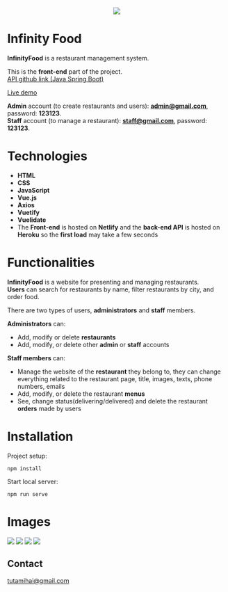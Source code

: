 <h1 align="center">
  <img src="https://user-images.githubusercontent.com/41682806/133333582-d3e7f099-2a99-4a07-8ffb-f8427ee322f2.png"/><br/>
</h1>

# Infinity Food

**InfinityFood** is a restaurant management system.

This is the **front-end** part of the project.
<br>
<a href="https://github.com/mihaituta/infinityfood-api-springboot" rel="noreferrer" target="_blank">API github link (Java Spring Boot)</a>

<a href="https://infinityfood.netlify.app" rel="noreferrer" target="_blank">Live demo</a>

**Admin** account (to create restaurants and users): **admin@gmail.com**, password: **123123**.
<br>
**Staff** account (to manage a restaurant): **staff@gmail.com**, password: **123123**.

# Technologies

- **HTML**
- **CSS**
- **JavaScript**
- **Vue.js**
- **Axios**
- **Vuetify**
- **Vuelidate**
- The **Front-end** is hosted on **Netlify** and the **back-end API** is hosted on **Heroku** so the **first load** may take a few seconds

# Functionalities

**InfinityFood** is a website for presenting and managing restaurants.
<br>
**Users** can search for restaurants by name, filter restaurants by city, and order food.

There are two types of users, **administrators** and **staff** members.

**Administrators** can:

- Add, modify or delete **restaurants**
- Add, modify, or delete other **admin** or **staff** accounts

**Staff members** can:

- Manage the website of the **restaurant** they belong to, they can change everything related to the restaurant page, title, images, texts, phone numbers, emails
- Add, modify, or delete the restaurant **menus**
- See, change status(delivering/delivered) and delete the restaurant **orders** made by users

# Installation

Project setup:

```
npm install
```

Start local server:

```
npm run serve
```

# Images

<img src="https://user-images.githubusercontent.com/41682806/133335788-819b36fd-5e9d-423d-bb2c-7a771f1b057c.jpg"/>

<img src="https://user-images.githubusercontent.com/41682806/133335863-1cfeea41-9d65-43ac-97f2-7c6bffec48df.jpg"/>

<img src="https://user-images.githubusercontent.com/41682806/133335877-81537c1e-9dbf-420a-a853-e214b23baca5.jpg"/>

<img src="https://user-images.githubusercontent.com/41682806/133335893-4f3ac6bc-433d-4c93-bbcf-5632a3684945.jpg"/>

## Contact

tutamihai@gmail.com
